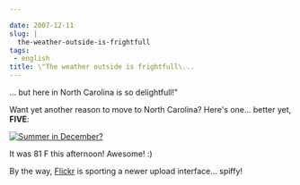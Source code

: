 ```yaml
---

date: 2007-12-11
slug: |
  the-weather-outside-is-frightfull
tags:
 - english
title: \"The weather outside is frightfull\...
---
```


... but here in North Carolina is so delightfull!"

Want yet another reason to move to North Carolina? Here's one... better
yet, **FIVE**:

[![Summer in
December?](http://farm3.static.flickr.com/2007/2101835665_409a5c15de_o.png)](http://www.flickr.com/photos/ogmaciel/2101835665/)

It was 81 F this afternoon! Awesome! :)

By the way, [Flickr](http://www.flickr.com) is sporting a newer upload
interface... spiffy!
